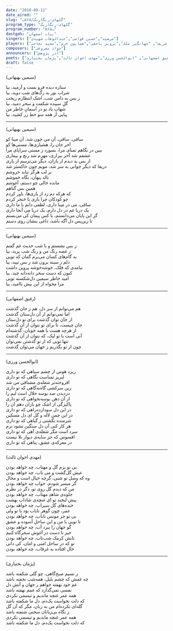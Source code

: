 ```yaml
---
date: "2010-09-12"
date_aired: ""
slug: "گلهای-رنگارنگ/۵۶۵ب"
program_type: "گلهای-رنگارنگ"
program_number: "۵۶۵ب"
dastgah: "بیات اصفهان"
singers: ["مرضیه","حسین قوامی","عبدالوهاب شهیدی"]
players: ["فرهنگ شریف", "جهانگیر ملک","پرویز یاحقی","همایون خرم","مجید نجاحی"]
composers: ["جواد معروفی"]
announcers: ["آذر پژوهش"]
poets: ["سیمین بهبهانی", "رفیق اصفهانی", "ابوالحسن ورزی","مهدی اخوان ثالث","پژمان بختیاری"]
draft: false
---
```


(سیمین بهبهانی)  

ستاره دیده فرو بست و آرمید، بیا  
شراب نور به رگ‌های شب دوید، بیا  
ز بس به دامن شب، اشک انتظارم ریخت  
گلِ سپیده شکفت و سحر دمید، بیا  
شهابِ یاد تو در آسمانِ خاطر من  
پیاپی از همه سو خط زر کشید، بیا  

---

(سیمین بهبهانی)

ساقی، ساقی، آن می چون شد، آن مینا کو  
آخر جان را، هشیاری‌ها، مستی‌ها کو  
ببین در نگاهم تمنای مرا، بسوزد ز مستی سراپای مرا  
عشقم شد آخر بیزاری، مهرم شد رنج و بیماری  
از بس بد دیدم از یاران، دیگر می‌ترسم از یاری  
دریغا که دیگر جوانی به سر شد، مویم چون خاکستر شد  
بر لب هرگز نیاید خروشم  
نالد پنهان، نگاه خموشم  
مانده خالی چو دستم، آغوشم  
همین بس گناهم  
که هرکه دم زد از یاری‌ها، باور کردم  
چو کودکان چرا بازی با خنجر کردم  
ساقی، می در مینا داری، لطفی دانم با ما داری  
یک دریا غم در دل دارم، یک دریا مِی آنجا داری  
گر این پایان می‌دانستم، با کس پیمان کی می‌بستم  
تا زین‌پس دل آگه باشد، داغی بنشان روی دستم

---

(سیمین بهبهانی)

ز بس نشستم و با شب حدیث غم گفتم  
ز غصه رنگ من و رنگ شب پرید، بیا  
به گام‌های کسان می‌برم گمان که تویی  
دلم ز سینه برون شد ز بس تپید، بیا  
نیامدی که فلک، خوشه‌خوشه پروین داشت   
کنون که دست سحر دانه‌دانه چید، بیا   
امید خاطر سیمین دل‌شکسته تویی  
مرا مخواه از این بیش ناامید، بیا

---

(رفیق اصفهانی)

هم می‌توانم از سر دل، هم ز جان گذشت  
اما نمی‌توانم از آن دل‌ستان گذشت  
از جان توان گذشت برای تو دل‌ستان  
جان چیست، تا برای تو نتوان از آن گذشت  
از هرچه هست با همه خوبان، گذشته‌ام  
آنی است با تو لیک، که نتوان از آن گذشت  
تنها تویی که از تو گذشتن نمی‌توان  
چون از تو بگذریم ز جهان می‌توان گذشت

---

(ابوالحسن ورزی)

ریزد هوس از چشم سیاهی که تو داری  
لبریز تمناست نگاهی که تو داری  
افروخته‌تر شعله‌ی مشتاقی من شد  
زین سرکشی گاه‌به‌گاهی که تو داری  
دزدیدن صد بوسه حلال است لبم را  
از آن دهن بوسه‌نخواهی که تو داری  
پاکیزگی از اشک چو باران دهم آن را  
در این دل سودازده‌راهی که تو داری  
در این چمن لاله و گل ای دل مسکین  
شرمنده نگشتی ز گیاهی که تو داری  
هر کار کنی آن دل سنگین نشود نرم  
سرد است مگر شعله‌ی آهی که تو داری  
افسوس که جز سایه‌ی دیوار بلا نیست  
در معرکه‌ی عشق، پناهی که تو داری

---

(مهدی اخوان ثالث)

بی تو بزم گل و مهتاب، چه خواهد بودن  
عیش گل‌گشت و می ناب، چه خواهد بودن  
وه که وصل تو شبی، گرچه خیال است و محال  
گر میسر شودم، خواب چه خواهد بودن  
من که دیدم گل روی تو، دگر در نظرم  
جلوه‌ی شاهدِ مهتاب، چه خواهد بودن  
پیش لبخند تو ای غنچه‌ی شاداب بهشت  
خنده‌های گل سیراب، چه خواهد بودن  
عمر، چون گوهر نایاب بوَد با تو ولی  
بی تو جز مونس ناباب، چه خواهد بودن  
تا تویی با من و این ساحلِ آسوده و عشق  
گو جهان را ببرد آب، چه خواهد بودن  
خیز تا دست در آغوش سحرگاه کنیم  
تابش کرمک شب‌تاب، چه خواهد بودن  
تو که در ساحل امنی و امان، کی دانی  
حال افتاده به غرقاب، چه خواهد بودن

---

(پژمان بختیاری)

ز نسیم صبح‌گاهی، چو گلی شکفته باشد  
چه غمش که چشم بلبل، همه‌شب نخفته باشد  
غم خود نهفته خواهم ز جهان و آتش دل  
نفسی نمی‌گذارد که غمم نهفته باشد  
همه عمر غنچه ماندیم و تبسمی نکردی  
که دلت نخواست یک‌دم، دل ما شکفته باشد  
گله‌ای نکرده‌ام من به زبان، مگر که آن گل  
ز نگاه بی‌زبانان سخنی شنفته باشد  
همه عمر غنچه ماندیم و تبسمی نکردی  
که دلت نخواست یک‌دم، دل ما شکفته باشد